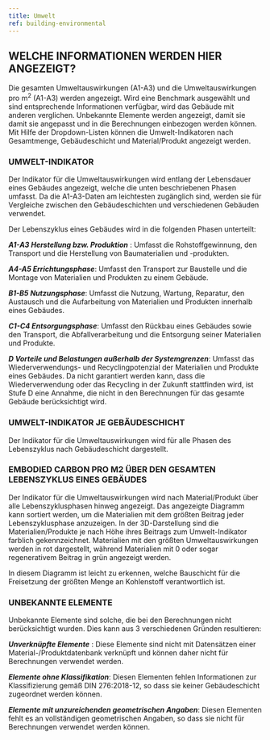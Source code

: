 ```yaml
---
title: Umwelt
ref: building-environmental
---
```

## WELCHE INFORMATIONEN WERDEN HIER ANGEZEIGT?
Die gesamten Umweltauswirkungen (A1-A3) und die Umweltauswirkungen pro m<sup>2</sup> (A1-A3) werden angezeigt. Wird eine Benchmark ausgewählt und sind entsprechende Informationen verfügbar, wird das Gebäude mit anderen verglichen. Unbekannte Elemente werden angezeigt, damit sie damit sie angepasst und in die Berechnungen einbezogen werden können. Mit Hilfe der Dropdown-Listen können die Umwelt-Indikatoren nach Gesamtmenge, Gebäudeschicht und Material/Produkt angezeigt werden. 

### UMWELT-INDIKATOR
Der Indikator für die Umweltauswirkungen wird entlang der Lebensdauer eines Gebäudes angezeigt, welche die unten beschriebenen Phasen umfasst. Da die A1-A3-Daten am leichtesten zugänglich sind, werden sie für Vergleiche zwischen den Gebäudeschichten und verschiedenen Gebäuden verwendet. 

Der Lebenszyklus eines Gebäudes wird in die folgenden Phasen unterteilt:

__*A1-A3 Herstellung bzw. Produktion*__ : Umfasst die Rohstoffgewinnung, den Transport und die Herstellung von Baumaterialien und -produkten.

__*A4-A5 Errichtungsphase*__: Umfasst den Transport zur Baustelle und die Montage von Materialien und Produkten zu einem Gebäude.

__*B1-B5 Nutzungsphase*__: Umfasst die Nutzung, Wartung, Reparatur, den Austausch und die Aufarbeitung von Materialien und Produkten innerhalb eines Gebäudes.

__*C1-C4 Entsorgungsphase*__: Umfasst den Rückbau eines Gebäudes sowie den Transport, die Abfallverarbeitung und die Entsorgung seiner Materialien und Produkte.

__*D Vorteile und Belastungen außerhalb der Systemgrenzen*__: Umfasst das Wiederverwendungs- und Recyclingpotenzial der Materialien und Produkte eines Gebäudes. Da nicht garantiert werden kann, dass die Wiederverwendung oder das Recycling in der Zukunft stattfinden wird, ist Stufe D eine Annahme, die nicht in den Berechnungen für das gesamte Gebäude berücksichtigt wird.

### UMWELT-INDIKATOR JE GEBÄUDESCHICHT
Der Indikator für die Umweltauswirkungen wird für alle Phasen des Lebenszyklus nach Gebäudeschicht dargestellt.

### EMBODIED CARBON PRO M2 ÜBER DEN GESAMTEN LEBENSZYKLUS EINES GEBÄUDES
Der Indikator für die Umweltauswirkungen wird nach Material/Produkt über alle Lebenszyklusphasen hinweg angezeigt. Das angezeigte Diagramm kann sortiert werden, um die Materialien mit dem größten Beitrag jeder Lebenszyklusphase anzuzeigen. In der 3D-Darstellung sind die Materialien/Produkte je nach Höhe ihres Beitrags zum Umwelt-Indikator farblich gekennzeichnet. Materialien mit den größten Umweltauswirkungen werden in rot dargestellt, während Materialien mit 0 oder sogar regenerativem Beitrag in grün angezeigt werden.

In diesem Diagramm ist leicht zu erkennen, welche Bauschicht für die Freisetzung der größten Menge an Kohlenstoff verantwortlich ist.

### UNBEKANNTE ELEMENTE
Unbekannte Elemente sind solche, die bei den Berechnungen nicht berücksichtigt wurden. Dies kann aus 3 verschiedenen Gründen resultieren:

__*Unverknüpfte Elemente*__ : Diese Elemente sind nicht mit Datensätzen einer Material-/Produktdatenbank verknüpft und können daher nicht für Berechnungen verwendet werden.

__*Elemente ohne Klassifikation*__: Diesen Elementen fehlen Informationen zur Klassifizierung gemäß DIN 276:2018-12, so dass sie keiner Gebäudeschicht zugeordnet werden können.

__*Elemente mit unzureichenden geometrischen Angaben*__: Diesen Elementen fehlt es an vollständigen geometrischen Angaben, so dass sie nicht für Berechnungen verwendet werden können.
